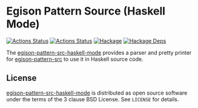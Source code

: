 # Egison Pattern Source (Haskell Mode)

[![Actions Status](https://github.com/egison/egison-pattern-src/workflows/latest/badge.svg)](https://github.com/egison/egison-pattern-src/actions?workflow=latest)
[![Actions Status](https://github.com/egison/egison-pattern-src/workflows/release/badge.svg)](https://github.com/egison/egison-pattern-src/actions?workflow=release)
[![Hackage](https://img.shields.io/hackage/v/egison-pattern-src-haskell-mode.svg)](https://hackage.haskell.org/package/egison-pattern-src-haskell-mode)
[![Hackage Deps](https://img.shields.io/hackage-deps/v/egison-pattern-src-haskell-mode.svg)](http://packdeps.haskellers.com/reverse/egison-pattern-src-haskell-mode)

The [egison-pattern-src-haskell-mode](https://hackage.haskell.org/package/egison-pattern-src-haskell-mode) provides a parser and pretty printer for [egison-pattern-src](https://hackage.haskell.org/package/egison-pattern-src) to use it in Haskell source code.

## License

[egison-pattern-src-haskell-mode](https://hackage.haskell.org/package/egison-pattern-src-haskell-mode) is distributed as open source software under the terms of the 3 clause BSD License. See `LICENSE` for details.
